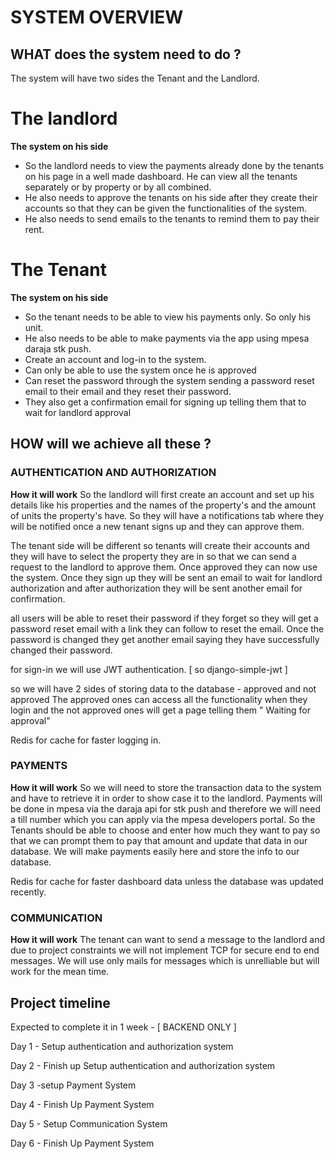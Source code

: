 # SYSTEM OVERVIEW
## WHAT does the system need to do ?

The system will have two sides the Tenant and the Landlord.

# The landlord
**The system on his side**
- So the landlord needs to view the payments already done by the tenants on his page in a well
made dashboard. He can view all the tenants separately or by property or by all combined.
- He also needs to approve the tenants on his side after they create their accounts so that they can be given the functionalities of the system.
-  He also needs to send emails to the tenants to remind them to pay their rent.

# The Tenant
**The system on his side**
- So the tenant needs to be able to view his payments only. So only his unit.
- He also needs to be able to make payments via the app using mpesa daraja stk push.
- Create an account and log-in to the system.
- Can only be able to use the system once he is approved
- Can reset the password through the system sending a password reset email to their email and they reset their password.
- They also get a confirmation email for signing up telling them that to wait for landlord approval

## HOW will we achieve all these ?
### AUTHENTICATION AND AUTHORIZATION
**How it will work**
So the landlord will first create an account and set up his details like his properties and the names of the property's and the amount of units the property's have. So they will have a notifications tab where they will be notified once a new tenant signs up and they can approve them.

The tenant side will be different so tenants will create their accounts and they will have to select the property they are in so that we can send a request to the landlord to approve them. Once approved they can now use the system. Once they sign up they will be sent an email to wait for landlord authorization and after authorization they will be sent another email for confirmation.

all users will be able to reset their password if they forget so they will get a password reset email with a link they can follow to reset the email. Once the password is changed they get another email saying they have successfully changed their password.

for sign-in we will use JWT authentication. [ so django-simple-jwt ]

so we will have 2 sides of storing data to the database - approved and not approved 
The approved ones can access all the functionality when they login  and the not approved ones will get a page telling them " Waiting for approval"

Redis for cache for faster logging in.

### PAYMENTS
**How it will work**
So we will need to store the transaction data to the system and have to retrieve it in order to show case it to the landlord. Payments will be done in mpesa via the daraja api for stk push and therefore we will need a till number which you can apply via the mpesa developers portal.
So the Tenants should be able to choose and enter how much they want to pay so that we can prompt them to pay that amount and update that data in our database.
We will make payments easily here and store the info to our database.

Redis for cache for faster dashboard data unless the database was updated recently.

### COMMUNICATION
**How it will work**
The tenant can want to send a message to the landlord and due to project constraints we will not implement TCP for secure end to end messages. We will use only mails for messages which is unrelliable but will work for the mean time.

## Project timeline

Expected to complete it in 1 week - [ BACKEND ONLY ]

Day 1 - Setup authentication and authorization system

Day 2 - Finish up Setup authentication and authorization system

Day 3 -setup Payment System

Day 4 - Finish Up Payment System

Day 5 - Setup Communication System

Day 6 - Finish Up Payment System